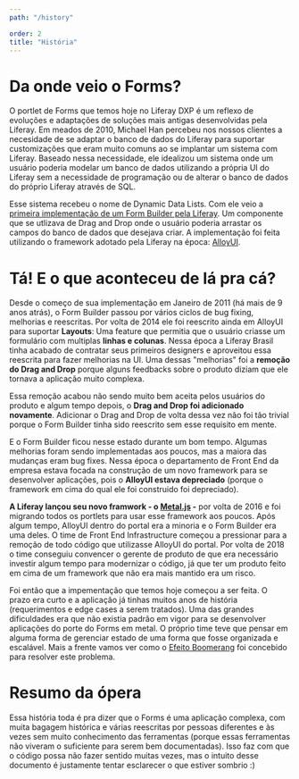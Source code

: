 ```yaml
---
path: "/history"

order: 2
title: "História"
---
```


# Da onde veio o Forms?

O portlet de Forms que temos hoje no Liferay DXP é um reflexo de evoluções e adaptações de soluções mais antigas desenvolvidas pela Liferay. Em meados de 2010, Michael Han percebeu nos nossos clientes a necesidade de se adaptar o banco de dados do Liferay para suportar customizações que eram muito comuns ao se implantar um sistema com Liferay. Baseado nessa necessidade, ele idealizou um sistema onde um usuário poderia modelar um banco de dados utilizando a própria UI do Liferay sem a necessidade de programação ou de alterar o banco de dados do próprio Liferay através de SQL.

Esse sistema recebeu o nome de Dynamic Data Lists. Com ele veio a [primeira implementação de um Form Builder pela Liferay](https://github.com/liferay/alloy-ui/commit/99b3c5d0d09c1867e8b9962ea4fe95f383611b07#diff-ef9f2ea7373eb89698ac6953359e5a8d). Um componente que se utlizava de Drag and Drop onde o usuário poderia arrastar os campos do banco de dados que desejava criar. A implementação foi feita utilizando o framework adotado pela Liferay na época: [AlloyUI](http://alloyui.com/).

# Tá! E o que aconteceu de lá pra cá?

Desde o começo de sua implementação em Janeiro de 2011 (há mais de 9 anos atrás), o Form Builder passou por vários ciclos de bug fixing, melhorias e reescritas. Por volta de 2014 ele foi reescrito ainda em AlloyUI para suportar **Layouts**: Uma feature que permitia que o usuário criasse um formulário com multiplas **linhas e colunas**. Nessa época a Liferay Brasil tinha acabado de contratar seus primeiros designers e aproveitou essa reescrita para fazer melhorias na UI. Uma dessas "melhorias" foi a **remoção do Drag and Drop** porque alguns feedbacks sobre o produto diziam que ele tornava a aplicação muito complexa.

Essa remoção acabou não sendo muito bem aceita pelos usuários do produto e algum tempo depois, o **Drag and Drop foi adicionado novamente**. Adicionar o Drag and Drop de volta dessa vez não foi tão trivial porque o Form Builder tinha sido reescrito sem esse requisito em mente.

E o Form Builder ficou nesse estado durante um bom tempo. Algumas melhorias foram sendo implementadas aos poucos, mas a maiora das mudanças eram bug fixes. Nessa época o departamento de Front End da empresa estava focada na construção de um novo framework para se desenvolver aplicações, pois o **AlloyUI estava depreciado** (porque o framework em cima do qual ele foi construido foi depreciado).

**A Liferay lançou seu novo framwork - o [Metal.js](/metal) -** por volta de 2016 e foi migrando todos os portlets para usar esse framework aos poucos. Após algum tempo, AlloyUI dentro do portal era a minoria e o Form Builder era uma deles. O time de Front End Infrastructure começou a pressionar para a remoção de todo código que utilizasse AlloyUI do portal. Por volta de 2018 o time conseguiu convencer o gerente de produto de que era necessário investir algum tempo para modernizar o código, já que ter um produto feito em cima de um framework que não era mais mantido era um risco.

Foi então que a impementação que temos hoje começou a ser feita. O prazo era curto e a aplicação já tinhas muitos anos de história (requerimentos e edge cases a serem tratados). Uma das grandes dificuldades era que não existia padrão em vigor para se desenvolver aplicações do porte do Forms em metal. O próprio time teve que pensar em alguma forma de gerenciar estado de uma forma que fosse organizada e escalável. Mais a frente vamos ver como o [Efeito Boomerang](/boomerang) foi concebido para resolver este problema.

# Resumo da ópera

Essa história toda é pra dizer que o Forms é uma aplicação complexa, com muita bagagem histórica e várias reescritas por pessoas diferentes e às vezes sem muito conhecimento das ferramentas (porque essas ferramentas não viveram o suficiente para serem bem documentadas). Isso faz com que o código possa não fazer sentido muitas vezes, mas o intuito desse documento é justamente tentar esclarecer o que estiver sombrio :)

